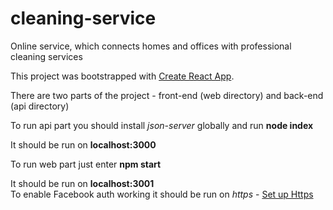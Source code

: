 # cleaning-service
Online service, which connects homes and offices with professional cleaning services

This project was bootstrapped with [Create React App](https://github.com/facebook/create-react-app).
<p>
  There are two parts of the project - front-end (web directory) and back-end (api directory)
</p>
<p>
  To run api part you should install <i>json-server</i> globally and run <b>node index</b>
  <div>It should be run on <b>localhost:3000</b></div>
</p>

<p>
  To run web part just enter <b>npm start</b>
  <div>It should be run on <b>localhost:3001</b></div>
  To enable Facebook auth working it should be run on <i>https</i> - <a href="https://create-react-app.dev/docs/using-https-in-development/" target="_blank">Set up Https</a>
</p>
